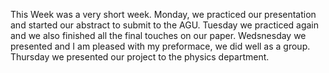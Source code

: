 This Week was a very short week. Monday, we practiced our presentation and started our abstract to submit to the AGU. Tuesday we practiced again and we also finished all the final touches on our paper. Wedsnesday we presented and I am pleased with my preformace, we did well as a group. Thursday we presented our project to the physics department.
